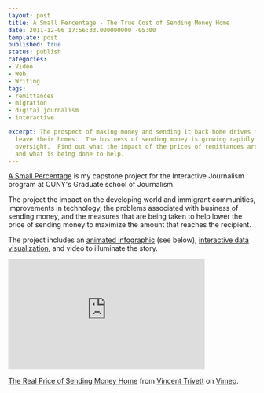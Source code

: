 ```yaml
---
layout: post
title: A Small Percentage - The True Cost of Sending Money Home
date: 2011-12-06 17:56:33.000000000 -05:00
template: post
published: true
status: publish
categories:
- Video
- Web
- Writing
tags:
- remittances
- migration
- digital journalism
- interactive

excerpt: The prospect of making money and sending it back home drives millions to
  leave their homes.  The business of sending money is growing rapidly with little
  oversight.  Find out what the impact of the prices of remittances are on some countries
  and what is being done to help.
---
```

[A Small Percentage](http://asmallpercentage.journalism.cuny.edu/) is my capstone project for the Interactive Journalism program at CUNY's Graduate school of Journalism.

The project the impact on the developing world and immigrant communities, improvements in technology, the problems associated with business of sending money, and the measures that are being taken to help lower the price of sending money to maximize the amount that reaches the recipient.

The project includes an [animated infographic](http://asmallpercentage.journalism.cuny.edu/remittances-explained/) (see below), [interactive data visualization](http://asmallpercentage.journalism.cuny.edu/what-the-developing-world-loses-to-remittance-prices/), and video to illuminate the story.

<iframe src="http://player.vimeo.com/video/33094733?title=0&amp;byline=0&amp;portrait=0" width="400" height="225" frameborder="0" webkitallowfullscreen="" mozallowfullscreen="" allowfullscreen=""></iframe>

[The Real Price of Sending Money Home](http://vimeo.com/33094733) from [Vincent Trivett](http://vimeo.com/user5092947) on [Vimeo](http://vimeo.com).